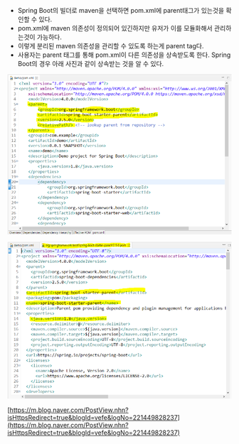 - Spring Boot의 빌더로 maven을 선택하면 pom.xml에 parent태그가 있는것을 확인할 수 있다. 
- pom.xml에 maven 의존성이 정의되어 있긴하지만 유저가 이를 모듈화해서 관리하는것이 가능하다. 
- 이렇게 분리된 maven 의존성을 관리할 수 있도록 하는게 parent tag다.
- 사용자는 parent 태그를 통해 pom.xml이 다른 의존성을 상속받도록 한다. Spring Boot의 경우 아래 사진과 같이 상속받는 것을 알 수 있다.

![](Images/Spring-parent-tag1.png)

![](Images/Spring-parent-tag2.png)




[https://m.blog.naver.com/PostView.nhn?isHttpsRedirect=true&blogId=vefe&logNo=221449828237](https://m.blog.naver.com/PostView.nhn?isHttpsRedirect=true&blogId=vefe&logNo=221449828237)
